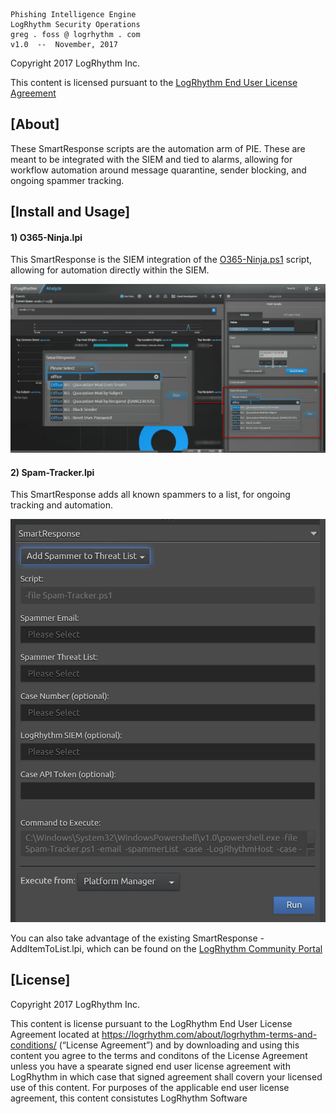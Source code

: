
    Phishing Intelligence Engine
    LogRhythm Security Operations
    greg . foss @ logrhythm . com
    v1.0  --  November, 2017

Copyright 2017 LogRhythm Inc.   

This content is licensed pursuant to the [LogRhythm End User License Agreement](https://logrhythm.com/about/logrhythm-terms-and-conditions/)


## [About]
    
These SmartResponse scripts are the automation arm of PIE. These are meant to be integrated with the SIEM and tied to alarms, allowing for workflow automation around message quarantine, sender blocking, and ongoing spammer tracking.


## [Install and Usage]

#### 1) O365-Ninja.lpi

This SmartResponse is the SIEM integration of the [O365-Ninja.ps1](/Scripts/O365-Ninja/README.md) script, allowing for automation directly within the SIEM.

![O365-Ninja SmartResponse](/images/O365-Ninja-SmartResponse.png)

#### 2) Spam-Tracker.lpi

This SmartResponse adds all known spammers to a list, for ongoing tracking and automation.

![SPAM Tracker](/images/Spam-Tracker.png)

You can also take advantage of the existing SmartResponse - AddItemToList.lpi, which can be found on the [LogRhythm Community Portal](https://community.logrhythm.com)

## [License]

Copyright 2017 LogRhythm Inc.   

This content is license pursuant to the LogRhythm End User License Agreement located at https://logrhythm.com/about/logrhythm-terms-and-conditions/ (“License Agreement”) and by downloading and using this content you agree to the terms and conditons of the License Agreement unless you have a spearate signed end user license agreement with LogRhythm in which case that signed agreement shall covern your licensed use of this content. For purposes of the applicable end user license agreement, this content consistutes LogRhythm Software